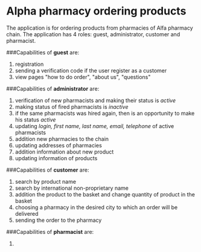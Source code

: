 # Alpha pharmacy ordering products

The application is for ordering products from pharmacies of Alfa pharmacy chain.
The application has 4 roles: guest, administrator, customer and pharmacist.

###Capabilities of **guest** are:

  1. registration<br>
  2. sending a verification code if the user register as a customer<br>
  3. view pages "how to do order", "about us", "questions"<br>

###Capabilities of **administrator** are:
  
  1. verification of new pharmacists and making their status is *active*<br>
  2. making status of fired pharmacists is *inactive*<br>
  3. if the same pharmacists was hired again, then is an opportunity to make his status *active*<br>
  4. updating *login, first name, last name, email, telephone* of active pharmacists<br>
  5. addition new pharmacies to the chain<br>
  6. updating addresses of pharmacies<br>
  7. addition information about new product<br>
  8. updating information of products<br>

###Capabilities of **customer** are:

  1. search by product name<br>
  2. search by international non-proprietary name<br>
  3. addition the product to the basket and change quantity of product in the basket<br>
  4. choosing a pharmacy in the desired city to which an order will be delivered<br>
  5. sending the order to the pharmacy<br>

###Capabilities of **pharmacist** are:
   
  1.




